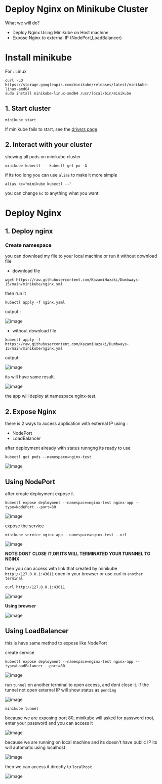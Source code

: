 # Deploy Nginx on Minikube Cluster
 
 What we will do?
- Deploy Nginx Using Minikube on Host machine
- Expose Nginx to external IP (NodePort,LoadBalancer)


# Install minikube 

For : Linux

```shell
curl -LO https://storage.googleapis.com/minikube/releases/latest/minikube-linux-amd64
sudo install minikube-linux-amd64 /usr/local/bin/minikube
```

## **1. Start cluster**


```shell
minikube start
```

If minikube fails to start, see the [drivers page](https://minikube.sigs.k8s.io/docs/drivers/)

## **2. Interact with your cluster** 

showing all pods on minikube cluster

```shell
minikube kubectl -- kubectl get po -A
```

if its too long you can use `alias` to make it more simple

```shell
alias kc="minikube kubectl --"
```

you can change `kc` to anything what you want

# Deploy Nginx 

## **1. Deploy nginx**

### Create namespace



you can download my file to your local machine or run it without download file 

- download file

```shell
wget https://raw.githubusercontent.com/KazamiHazaki/Dumbways-15/main/minikube/nginx.yml
```
then run it 

```shell
kubectl apply -f nginx.yaml
```
output :

![image](https://user-images.githubusercontent.com/56806850/220155424-c1490622-6a79-4098-9981-25b79f09aafd.png)


- without download file

```shell
kubectl apply -f https://raw.githubusercontent.com/KazamiHazaki/Dumbways-15/main/minikube/nginx.yml
```
output: 

![image](https://user-images.githubusercontent.com/56806850/220148046-43aa226b-390d-441f-bd5a-dddb6cab9c2d.png)


its will have same result.

![image](https://user-images.githubusercontent.com/56806850/220156184-57784bc3-dd31-4a0c-b886-1c92596f9dbe.png)

the app will deploy at namespace nginx-test.


## **2. Expose Nginx**

there is 2 ways to access application with external IP using :

- NodePort
- LoadBalancer

after deployment already with status runngng its ready to use

```shell
kubectl get pods --namespace=nginx-test 
```

![image](https://user-images.githubusercontent.com/56806850/220157202-dd9e3522-9efe-40eb-9954-18375f81be09.png)

## Using NodePort

after create deployment expose it

```shell
kubectl expose deployment --namespace=nginx-test nginx-app --type=NodePort --port=80
```

![image](https://user-images.githubusercontent.com/56806850/220158109-aaf3d796-2156-473f-bbf3-6a69c91fd8c1.png)


expose the service 

```shell
minikube service nginx-app --namespace=nginx-test --url
```

![image](https://user-images.githubusercontent.com/56806850/220158525-1b2b9517-9250-4c44-a720-0e571a051a49.png)

**NOTE:DONT CLOSE IT,OR ITS WILL TERMINATED YOUR TUNNNEL TO NGINX**

then you can access with link that created by minikube `http://127.0.0.1:43611` open in your browser or use curl in `another terminal`

```shell
curl http://127.0.0.1:43611
```
![image](https://user-images.githubusercontent.com/56806850/220159001-2dc825fd-64ad-4d15-9f1d-c2102127070e.png)


**Using browser**

![image](https://user-images.githubusercontent.com/56806850/220159264-95ff1d5b-c1cf-491b-93f0-f71de76f1b38.png)


## Using LoadBalancer

this is have same method to expose like NodePort

create service

```shell
kubectl expose deployment --namespace=nginx-test nginx-app --type=LoadBalancer --port=80
```

![image](https://user-images.githubusercontent.com/56806850/220160326-830c96ea-a139-4c4b-8794-fa39727a548b.png)


run `tunnel` on another terminal to open access, and dont close it. if the tunnel not open external IP will show status as `pending`

![image](https://user-images.githubusercontent.com/56806850/220161421-f917e5be-b068-46de-97ba-95ced623c079.png)


```shell
minikube tunnel
```
because we are exposing port 80, minikube will asked for password root, enter your password and you can access it

![image](https://user-images.githubusercontent.com/56806850/220160761-aab1ad38-bcea-4522-b35f-5dd29d267b9f.png)

because we are running on local machine and its doesn't have public IP its will automatic using localhost

![image](https://user-images.githubusercontent.com/56806850/220161264-4cee67c9-7662-4fc2-b5cb-6cca3641767e.png)

then we can access it directly to `localhost`

![image](https://user-images.githubusercontent.com/56806850/220162925-d78ef822-2e2c-427a-bb6d-dfc810c29ff5.png)

